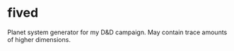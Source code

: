 # fived
Planet system generator for my D&amp;D campaign. May contain trace amounts of higher dimensions.
